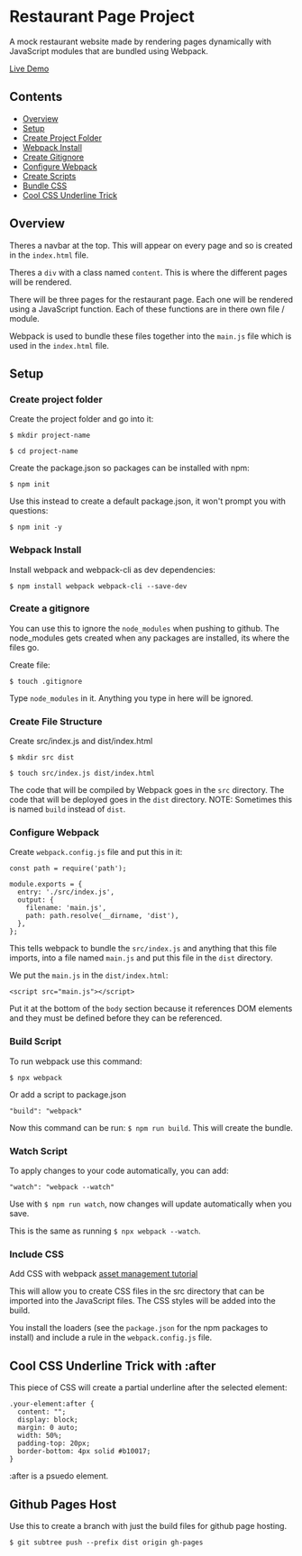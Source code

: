 # Restaurant Page Project

A mock restaurant website made by rendering pages dynamically with JavaScript modules that are bundled using Webpack.

[Live Demo]()

## Contents

- [Overview](#overview)
- [Setup](#setup)
- [Create Project Folder](#create-project-folder)
- [Webpack Install](#webpack-install)
- [Create Gitignore](#create-a-gitignore)
- [Configure Webpack](#configure-webpack)
- [Create Scripts](#build-script)
- [Bundle CSS](#include-css)
- [Cool CSS Underline Trick]()

## Overview

Theres a navbar at the top. This will appear on every page and so is created in the `index.html` file.

Theres a `div` with a class named `content`. This is where the different pages will be rendered.

There will be three pages for the restaurant page. Each one will be rendered using a JavaScript function. Each of these functions are in there own file / module.

Webpack is used to bundle these files together into the `main.js` file which is used in the `index.html` file.

## Setup

### Create project folder

Create the project folder and go into it:

    $ mkdir project-name

    $ cd project-name

Create the package.json so packages can be installed with npm:

    $ npm init

Use this instead to create a default package.json, it won't prompt you with questions:

    $ npm init -y

### Webpack Install

Install webpack and webpack-cli as dev dependencies:

    $ npm install webpack webpack-cli --save-dev

### Create a gitignore

You can use this to ignore the `node_modules` when pushing to github. The node_modules gets created when any packages are installed, its where the files go.

Create file:

    $ touch .gitignore

Type `node_modules` in it. Anything you type in here will be ignored.

### Create File Structure

Create src/index.js and dist/index.html

    $ mkdir src dist

    $ touch src/index.js dist/index.html

The code that will be compiled by Webpack goes in the `src` directory. The code that will be deployed goes in the `dist` directory. NOTE: Sometimes this is named `build` instead of `dist`.

### Configure Webpack

Create `webpack.config.js` file and put this in it:

    const path = require('path');

    module.exports = {
      entry: './src/index.js',
      output: {
        filename: 'main.js',
        path: path.resolve(__dirname, 'dist'),
      },
    };

This tells webpack to bundle the `src/index.js` and anything that this file imports, into a file named `main.js` and put this file in the `dist` directory.

We put the `main.js` in the `dist/index.html`:

    <script src="main.js"></script>

Put it at the bottom of the `body` section because it references DOM elements and they must be defined before they can be referenced.

### Build Script

To run webpack use this command:

    $ npx webpack

Or add a script to package.json

    "build": "webpack"

Now this command can be run: `$ npm run build`. This will create the bundle.

### Watch Script

To apply changes to your code automatically, you can add:

    "watch": "webpack --watch"

Use with `$ npm run watch`, now changes will update automatically when you save.

This is the same as running `$ npx webpack --watch`.

### Include CSS

Add CSS with webpack [asset management tutorial](https://webpack.js.org/guides/asset-management/)

This will allow you to create CSS files in the src directory that can be imported into the JavaScript files. The CSS styles will be added into the build.

You install the loaders (see the `package.json` for the npm packages to install) and include a rule in the `webpack.config.js` file.

## Cool CSS Underline Trick with :after

This piece of CSS will create a partial underline after the selected element:

    .your-element:after {
      content: "";
      display: block;
      margin: 0 auto;
      width: 50%;
      padding-top: 20px;
      border-bottom: 4px solid #b10017;
    }

:after is a psuedo element.

## Github Pages Host

Use this to create a branch with just the build files for github page hosting.

    $ git subtree push --prefix dist origin gh-pages

